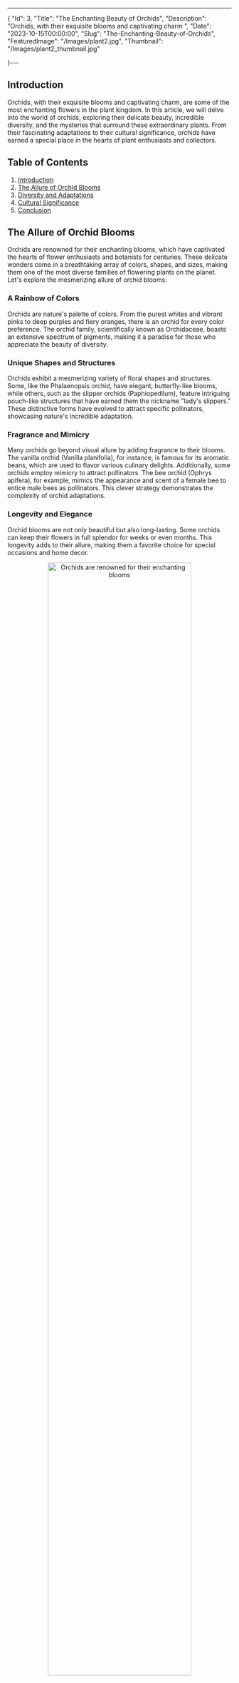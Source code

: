 ---
{
  "Id": 3,
  "Title": "The Enchanting Beauty of Orchids",
  "Description": "Orchids, with their exquisite blooms and captivating charm ",
  "Date": "2023-10-15T00:00:00",
  "Slug": "The-Enchanting-Beauty-of-Orchids",
  "FeaturedImage": "/Images/plant2.jpg",
  "Thumbnail": "/Images/plant2_thumbnail.jpg"

}---

<h2 id="introduction"> Introduction</h2>
Orchids, with their exquisite blooms and captivating charm, are some of the most enchanting flowers in the plant kingdom. In this article, we will delve into the world of orchids, exploring their delicate beauty, incredible diversity, and the mysteries that surround these extraordinary plants. From their fascinating adaptations to their cultural significance, orchids have earned a special place in the hearts of plant enthusiasts and collectors.

## Table of Contents
1. [Introduction](/The-Enchanting-Beauty-of-Orchids/#introduction)
2. [The Allure of Orchid Blooms](/The-Enchanting-Beauty-of-Orchids/#the-allure-of-orchid-blooms)
3. [Diversity and Adaptations](/The-Enchanting-Beauty-of-Orchids/#diversity-and-adaptations)
4. [Cultural Significance](/The-Enchanting-Beauty-of-Orchids/#cultural-significance)
5. [Conclusion](/The-Enchanting-Beauty-of-Orchids/#conclusion)

<h2 id="the-allure-of-orchid-blooms">The Allure of Orchid Blooms</h2>

Orchids are renowned for their enchanting blooms, which have captivated the hearts of flower enthusiasts and botanists for centuries. These delicate wonders come in a breathtaking array of colors, shapes, and sizes, making them one of the most diverse families of flowering plants on the planet. Let's explore the mesmerizing allure of orchid blooms:

### A Rainbow of Colors
Orchids are nature's palette of colors. From the purest whites and vibrant pinks to deep purples and fiery oranges, there is an orchid for every color preference. The orchid family, scientifically known as Orchidaceae, boasts an extensive spectrum of pigments, making it a paradise for those who appreciate the beauty of diversity.

### Unique Shapes and Structures
Orchids exhibit a mesmerizing variety of floral shapes and structures. Some, like the Phalaenopsis orchid, have elegant, butterfly-like blooms, while others, such as the slipper orchids (Paphiopedilum), feature intriguing pouch-like structures that have earned them the nickname "lady's slippers." These distinctive forms have evolved to attract specific pollinators, showcasing nature's incredible adaptation.

### Fragrance and Mimicry
Many orchids go beyond visual allure by adding fragrance to their blooms. The vanilla orchid (Vanilla planifolia), for instance, is famous for its aromatic beans, which are used to flavor various culinary delights. Additionally, some orchids employ mimicry to attract pollinators. The bee orchid (Ophrys apifera), for example, mimics the appearance and scent of a female bee to entice male bees as pollinators. This clever strategy demonstrates the complexity of orchid adaptations.

### Longevity and Elegance
Orchid blooms are not only beautiful but also long-lasting. Some orchids can keep their flowers in full splendor for weeks or even months. This longevity adds to their allure, making them a favorite choice for special occasions and home decor.

<div style="text-align: center;">
  <img src="https://images.unsplash.com/photo-1571677179476-ab32559a6c7c?q=80&w=660" alt="Orchids are renowned for their enchanting blooms" style="width: 80%; border-radius: 10px;">
  <p style="font-style: italic; font-size: 12px; color: #555;">Orchids are renowned for their enchanting blooms</p>
</div>
<h2 id="diversity-and-adaptations">Diversity and Adaptations</h2>

The allure of orchid blooms is just the tip of the iceberg when it comes to their captivating qualities. Orchids are a diverse and adaptable group of plants, and their ability to thrive in a wide range of environments is truly remarkable.

### Global Distribution
Orchids can be found on every continent except Antarctica, and they flourish in a variety of habitats, from tropical rainforests to arid deserts. Their adaptability and widespread distribution are a testament to their resilience.

### Epiphytic Lifestyle
Many orchids are epiphytic, meaning they grow on the surfaces of trees or rocks rather than in the soil. This unique lifestyle allows them to access light and nutrients in challenging environments. Their aerial roots enable them to cling to tree branches or rocky crevices and absorb moisture and nutrients from the air.

### Symbiotic Relationships
Orchids often form symbiotic relationships with mycorrhizal fungi in their roots. These fungi assist in nutrient uptake, especially phosphorus, which can be limited in some environments. This partnership demonstrates the intricate web of connections that exist within ecosystems.

<h2 id="cultural-significance">Cultural Significance</h2>

Beyond their biological marvels, orchids hold deep cultural significance in various parts of the world. Here are a few examples of their cultural importance:

### Symbolism
In many cultures, orchids symbolize love, beauty, and luxury. They are often associated with grace and refinement, making them a popular choice in floral arrangements for weddings and other special occasions.

### Traditional Medicine
Some orchid species have been used in traditional medicine for their potential therapeutic properties. For example, the Dendrobium orchid is a key ingredient in traditional Chinese medicine, believed to have various health benefits.

### Orchid Collecting
Orchid enthusiasts and collectors, known as orchidophiles, have been pursuing the cultivation and hybridization of orchids for centuries. The pursuit of rare and exquisite orchid species has led to the creation of countless hybrids, expanding the orchid family's diversity.

<h2 id="conclusion">Conclusion</h2>

Orchids, with their captivating blooms, incredible diversity, and cultural significance, are true wonders of the natural world. From their adaptability to their symbolic importance, orchids continue to enchant and inspire people across the globe. Whether you're a seasoned orchid enthusiast or just beginning to appreciate their beauty, these delicate flowers are sure to leave a lasting impression on your heart and soul. So, next time you encounter an orchid, take a moment to admire and celebrate nature's delicate wonders.